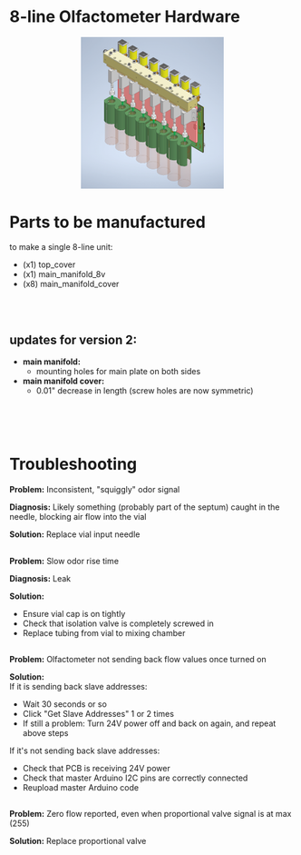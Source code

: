 # 8-line Olfactometer Hardware

<p align="center">
  <img src="images/Assembly_Inventor2023.png" width="50%">
</p>

# Parts to be manufactured

to make a single 8-line unit:

- (x1) top_cover
- (x1) main_manifold_8v
- (x8) main_manifold_cover


<br><br>

## updates for version 2:


- **main manifold:**
  - mounting holes for main plate on both sides
- **main manifold cover:**
  - 0.01" decrease in length (screw holes are now symmetric)


<br><br>
<br>

# Troubleshooting


**Problem:** Inconsistent, "squiggly" odor signal

**Diagnosis:**  Likely something (probably part of the septum) caught in the needle, blocking air flow into the vial

**Solution:** Replace vial input needle


##
**Problem:** Slow odor rise time

**Diagnosis:** Leak

**Solution:** <br>
- Ensure vial cap is on tightly
- Check that isolation valve is completely screwed in
- Replace tubing from vial to mixing chamber


##
**Problem:** Olfactometer not sending back flow values once turned on

**Solution:** <br>
If it is sending back slave addresses:
- Wait 30 seconds or so
- Click "Get Slave Addresses" 1 or 2 times
- If still a problem: Turn 24V power off and back on again, and repeat above steps

If it's not sending back slave addresses:
- Check that PCB is receiving 24V power
- Check that master Arduino I2C pins are correctly connected
- Reupload master Arduino code


##
**Problem:** Zero flow reported, even when proportional valve signal is at max (255)

**Solution:** Replace proportional valve


